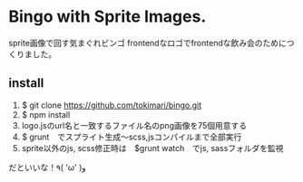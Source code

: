 # Bingo with Sprite Images.

sprite画像で回す気まぐれビンゴ
frontendなロゴでfrontendな飲み会のためにつくりました。

## install
1. $ git clone https://github.com/tokimari/bingo.git
2. $ npm install
3. logo.jsのurl名と一致するファイル名のpng画像を75個用意する
4. $ grunt　でスプライト生成〜scss,jsコンパイルまで全部実行
5. sprite以外のjs, scss修正時は　$grunt watch　でjs, sassフォルダを監視

だといいな！٩( 'ω' )و
